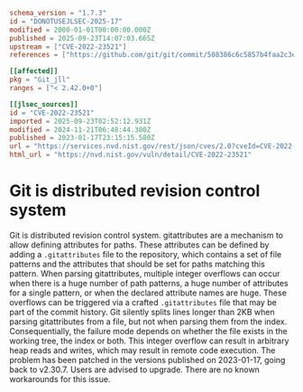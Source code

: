 ```toml
schema_version = "1.7.3"
id = "DONOTUSEJLSEC-2025-17"
modified = 2000-01-01T00:00:00.000Z
published = 2025-09-23T14:07:03.665Z
upstream = ["CVE-2022-23521"]
references = ["https://github.com/git/git/commit/508386c6c5857b4faa2c3e491f422c98cc69ae76", "https://github.com/git/git/security/advisories/GHSA-c738-c5qq-xg89", "https://security.gentoo.org/glsa/202312-15", "https://github.com/git/git/commit/508386c6c5857b4faa2c3e491f422c98cc69ae76", "https://github.com/git/git/security/advisories/GHSA-c738-c5qq-xg89", "https://security.gentoo.org/glsa/202312-15"]

[[affected]]
pkg = "Git_jll"
ranges = ["< 2.42.0+0"]

[[jlsec_sources]]
id = "CVE-2022-23521"
imported = 2025-09-23T02:52:12.931Z
modified = 2024-11-21T06:48:44.380Z
published = 2023-01-17T23:15:15.580Z
url = "https://services.nvd.nist.gov/rest/json/cves/2.0?cveId=CVE-2022-23521"
html_url = "https://nvd.nist.gov/vuln/detail/CVE-2022-23521"
```

# Git is distributed revision control system

Git is distributed revision control system. gitattributes are a mechanism to allow defining attributes for paths. These attributes can be defined by adding a `.gitattributes` file to the repository, which contains a set of file patterns and the attributes that should be set for paths matching this pattern. When parsing gitattributes, multiple integer overflows can occur when there is a huge number of path patterns, a huge number of attributes for a single pattern, or when the declared attribute names are huge. These overflows can be triggered via a crafted `.gitattributes` file that may be part of the commit history. Git silently splits lines longer than 2KB when parsing gitattributes from a file, but not when parsing them from the index. Consequentially, the failure mode depends on whether the file exists in the working tree, the index or both. This integer overflow can result in arbitrary heap reads and writes, which may result in remote code execution. The problem has been patched in the versions published on 2023-01-17, going back to v2.30.7. Users are advised to upgrade. There are no known workarounds for this issue.


